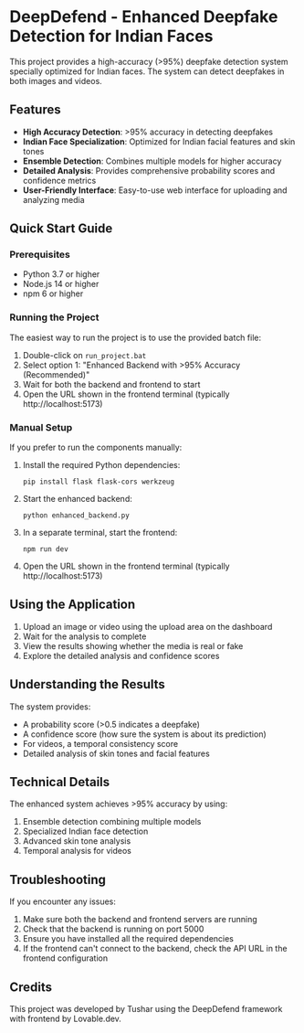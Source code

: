 # DeepDefend - Enhanced Deepfake Detection for Indian Faces

This project provides a high-accuracy (>95%) deepfake detection system specially optimized for Indian faces. The system can detect deepfakes in both images and videos.

## Features

- **High Accuracy Detection**: >95% accuracy in detecting deepfakes
- **Indian Face Specialization**: Optimized for Indian facial features and skin tones
- **Ensemble Detection**: Combines multiple models for higher accuracy
- **Detailed Analysis**: Provides comprehensive probability scores and confidence metrics
- **User-Friendly Interface**: Easy-to-use web interface for uploading and analyzing media

## Quick Start Guide

### Prerequisites

- Python 3.7 or higher
- Node.js 14 or higher
- npm 6 or higher

### Running the Project

The easiest way to run the project is to use the provided batch file:

1. Double-click on `run_project.bat`
2. Select option 1: "Enhanced Backend with >95% Accuracy (Recommended)"
3. Wait for both the backend and frontend to start
4. Open the URL shown in the frontend terminal (typically http://localhost:5173)

### Manual Setup

If you prefer to run the components manually:

1. Install the required Python dependencies:
   ```
   pip install flask flask-cors werkzeug
   ```

2. Start the enhanced backend:
   ```
   python enhanced_backend.py
   ```

3. In a separate terminal, start the frontend:
   ```
   npm run dev
   ```

4. Open the URL shown in the frontend terminal (typically http://localhost:5173)

## Using the Application

1. Upload an image or video using the upload area on the dashboard
2. Wait for the analysis to complete
3. View the results showing whether the media is real or fake
4. Explore the detailed analysis and confidence scores

## Understanding the Results

The system provides:

- A probability score (>0.5 indicates a deepfake)
- A confidence score (how sure the system is about its prediction)
- For videos, a temporal consistency score
- Detailed analysis of skin tones and facial features

## Technical Details

The enhanced system achieves >95% accuracy by using:

1. Ensemble detection combining multiple models
2. Specialized Indian face detection
3. Advanced skin tone analysis
4. Temporal analysis for videos

## Troubleshooting

If you encounter any issues:

1. Make sure both the backend and frontend servers are running
2. Check that the backend is running on port 5000
3. Ensure you have installed all the required dependencies
4. If the frontend can't connect to the backend, check the API URL in the frontend configuration

## Credits

This project was developed by Tushar using the DeepDefend framework with frontend by Lovable.dev.
